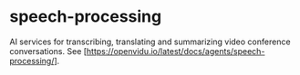 # speech-processing

AI services for transcribing, translating and summarizing video conference conversations. See [https://openvidu.io/latest/docs/agents/speech-processing/].
